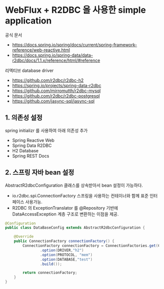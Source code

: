 # WebFlux + R2DBC 을 사용한 simple application

공식 문서

* https://docs.spring.io/spring/docs/current/spring-framework-reference/web-reactive.html
* https://docs.spring.io/spring-data/data-r2dbc/docs/1.1.x/reference/html/#reference

리엑티브 database driver

* https://github.com/r2dbc/r2dbc-h2
* https://spring.io/projects/spring-data-r2dbc
* https://github.com/mirromutth/r2dbc-mysql
* https://github.com/r2dbc/r2dbc-postgresql
* https://github.com/jasync-sql/jasync-sql

## 1. 의존성 설정

spring initializr 를 사용하여 아래 의존성 추가

* Spring Reactive Web
* Spring Data R2DBC
* H2 Database
* Spring REST Docs

## 2. 스프링 자바 bean 설정

AbstractR2dbcConfiguration 클래스를 상속받아서 bean 설정이 가능하다.

* io.r2dbc.spi.ConnectionFactory 스프링을 사용하는 컨테이너와 함께 표준 인터페이스 사용가능.
* R2DBC 의 ExceptionTranslator 를 @Repository 기반에 DataAccessException 계층 구조로 변환하는 이점을 제공.  

```java
@Configuration
public class DataBaseConfig extends AbstractR2dbcConfiguration {

    @Override
    public ConnectionFactory connectionFactory() {
        ConnectionFactory connectionFactory = ConnectionFactories.get(ConnectionFactoryOptions.builder()
                .option(DRIVER,"h2")
                .option(PROTOCOL, "mem")
                .option(DATABASE,"test")
                .build());

        return connectionFactory;
    }
}
```

